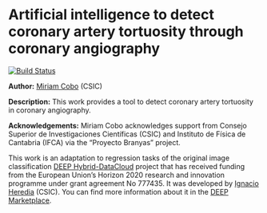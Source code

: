 Artificial intelligence to detect coronary artery tortuosity through
coronary angiography
=========================================

[![Build Status](https://jenkins.indigo-datacloud.eu/buildStatus/icon?job=Pipeline-as-code/DEEP-OC-org/image-classification-tf/master)](https://jenkins.indigo-datacloud.eu/job/Pipeline-as-code/job/DEEP-OC-org/job/image-classification-tf/job/master/)

**Author:** [Miriam Cobo](https://github.com/MiriamCobo) (CSIC)

**Description:** This work provides a tool to detect coronary artery tortuosity in coronary angiography.

**Acknowledgements:** Miriam Cobo acknowledges support from Consejo Superior de Investigaciones Científicas (CSIC) and Instituto de Física de Cantabria (IFCA) via the “Proyecto Branyas” project.

This work is an adaptation to regression tasks of the original image classification [DEEP Hybrid-DataCloud](https://deep-hybrid-datacloud.eu/) project that has
received funding from the European Union’s Horizon 2020 research and innovation programme under grant agreement No 777435. It was developed by [Ignacio Heredia](https://github.com/IgnacioHeredia) (CSIC). You can find more information about it in the [DEEP Marketplace](https://marketplace.deep-hybrid-datacloud.eu/modules/deep-oc-image-classification-tf.html).


